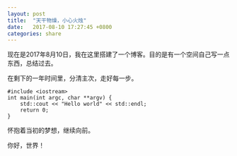 ```yaml
---
layout: post
title:  "天干物燥，小心火烛"
date:   2017-08-10 17:27:45 +0800
categories: share
---
```

现在是2017年8月10日，我在这里搭建了一个博客。目的是有一个空间自己写一点东西，总结过去。
	


在剩下的一年时间里，分清主次，走好每一步。


	
	
```
#include <iostream>
int main(int argc, char **argv) {
	std::cout << "Hello world" << std::endl;
	return 0;
}

```

怀抱着当初的梦想，继续向前。

你好，世界！


